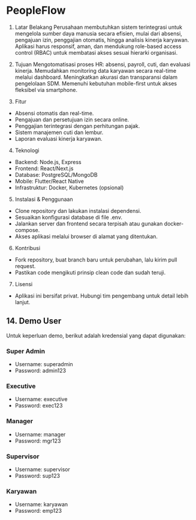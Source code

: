 # PeopleFlow

1. Latar Belakang
   Perusahaan membutuhkan sistem terintegrasi untuk mengelola sumber daya manusia secara efisien, mulai dari absensi, pengajuan izin, penggajian otomatis, hingga analisis kinerja karyawan. Aplikasi harus responsif, aman, dan mendukung role-based access control (RBAC) untuk membatasi akses sesuai hierarki organisasi.

2. Tujuan
   Mengotomatisasi proses HR: absensi, payroll, cuti, dan evaluasi kinerja.
   Memudahkan monitoring data karyawan secara real-time melalui dashboard.
   Meningkatkan akurasi dan transparansi dalam pengelolaan SDM.
   Memenuhi kebutuhan mobile-first untuk akses fleksibel via smartphone.

3. Fitur

- Absensi otomatis dan real-time.
- Pengajuan dan persetujuan izin secara online.
- Penggajian terintegrasi dengan perhitungan pajak.
- Sistem manajemen cuti dan lembur.
- Laporan evaluasi kinerja karyawan.

4. Teknologi

- Backend: Node.js, Express
- Frontend: React/Next.js
- Database: PostgreSQL/MongoDB
- Mobile: Flutter/React Native
- Infrastruktur: Docker, Kubernetes (opsional)

5. Instalasi & Penggunaan

- Clone repository dan lakukan instalasi dependensi.
- Sesuaikan konfigurasi database di file .env.
- Jalankan server dan frontend secara terpisah atau gunakan docker-compose.
- Akses aplikasi melalui browser di alamat yang ditentukan.

6. Kontribusi

- Fork repository, buat branch baru untuk perubahan, lalu kirim pull request.
- Pastikan code mengikuti prinsip clean code dan sudah teruji.

7. Lisensi

- Aplikasi ini bersifat privat. Hubungi tim pengembang untuk detail lebih lanjut.

## 14. Demo User

Untuk keperluan demo, berikut adalah kredensial yang dapat digunakan:

### Super Admin

- Username: superadmin
- Password: admin123

### Executive

- Username: executive
- Password: exec123

### Manager

- Username: manager
- Password: mgr123

### Supervisor

- Username: supervisor
- Password: sup123

### Karyawan

- Username: karyawan
- Password: emp123
